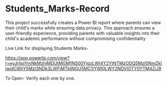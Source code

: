 # Students_Marks-Record

This project successfully creates a Power BI report where parents can view their child's
marks while ensuring data privacy. This approach ensures a user-friendly experience,
providing parents with valuable insights into their child's academic performance without
compromising confidentiality

Live Link for displaying Students Marks-

https://app.powerbi.com/view?r=eyJrIjoiYmNkMzhiMDUtMGM1NS00YjgzLWI4Y2YtNTMzODQ5MzI0NmZkIiwidCI6IjY5MzI3NDk3LWFjMTktNGU5MC1iYWI0LWY2NDVlOTY0YTM4ZiJ9

To Open- Verify each one by one.
